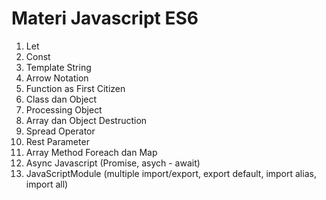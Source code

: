 # Materi Javascript ES6

1. Let
2. Const
3. Template String
4. Arrow Notation
5. Function as First Citizen
6. Class dan Object
7. Processing Object
8. Array dan Object Destruction
9. Spread Operator
10. Rest Parameter
11. Array Method Foreach dan Map
12. Async Javascript (Promise, asych - await)
13. JavaScriptModule (multiple import/export, export default, import alias, import all)